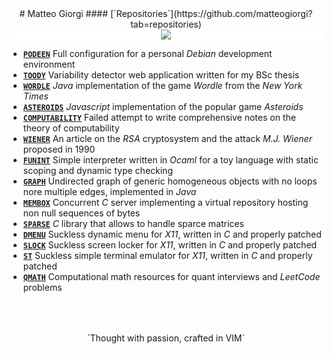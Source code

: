 <style>
h1 { margin-top: 2rem; }
h4 { margin-top: -1rem; }
</style>


<center>
# Matteo Giorgi
#### [`Repositories`](https://github.com/matteogiorgi?tab=repositories)
</center>
<div class="container">
<div class="box" style="background-color: #ffffff;">
<center>
<img class="img-scale-80" src="evolution.png">
</center>
</div>
</div>


<!-- - [**`PDE-BASE`**](https://github.com/matteogiorgi/pde-base) Base configuration for a personal *Debian* development environment -->
<!-- - [**`PDE-PLUG`**](https://github.com/matteogiorgi/pde-plug) *Vim* and *VSCode* plug-ins installers for your *Debian* development environment -->
<!-- - [**`PDE-TILE`**](https://github.com/matteogiorgi/pde-tile) Tile manager for your *Debian* development environment using *Qtile* -->

- [**`PODEEN`**](https://github.com/matteogiorgi/podeen) Full configuration for a personal *Debian* development environment
- [**`TOODY`**](https://github.com/matteogiorgi/toody) Variability detector web application written for my BSc thesis
- [**`WORDLE`**](https://github.com/matteogiorgi/wordle) *Java* implementation of the game *Wordle* from the *New York Times*
- [**`ASTEROIDS`**](https://github.com/matteogiorgi/asteroids) *Javascript* implementation of the popular game *Asteroids*
- [**`COMPUTABILITY`**](https://github.com/matteogiorgi/computability) Failed attempt to write comprehensive notes on the theory of computability
- [**`WIENER`**](https://github.com/matteogiorgi/wiener) An article on the *RSA* cryptosystem and the attack *M.J. Wiener* proposed in 1990
- [**`FUNINT`**](https://github.com/matteogiorgi/funint) Simple interpreter written in *Ocaml* for a toy language with static scoping and dynamic type checking
- [**`GRAPH`**](https://github.com/matteogiorgi/graph) Undirected graph of generic homogeneous objects with no loops nore multiple edges, implemented in *Java*
- [**`MEMBOX`**](https://github.com/matteogiorgi/membox) Concurrent *C* server implementing a virtual repository hosting non null sequences of bytes
- [**`SPARSE`**](https://github.com/matteogiorgi/sparse) *C* library that allows to handle sparce matrices
- [**`DMENU`**](https://github.com/matteogiorgi/dmenu) Suckless dynamic menu for *X11*, written in *C* and properly patched
- [**`SLOCK`**](https://github.com/matteogiorgi/slock) Suckless screen locker for *X11*, written in *C* and properly patched
- [**`ST`**](https://github.com/matteogiorgi/st) Suckless simple terminal emulator for *X11*, written in *C* and properly patched
- [**`QMATH`**](https://github.com/matteogiorgi/qmath) Computational math resources for quant interviews and *LeetCode* problems




<p style="text-align: center; margin-top: 4rem; margin-bottom: -4rem;">`Thought with passion, crafted in VIM`</p>
